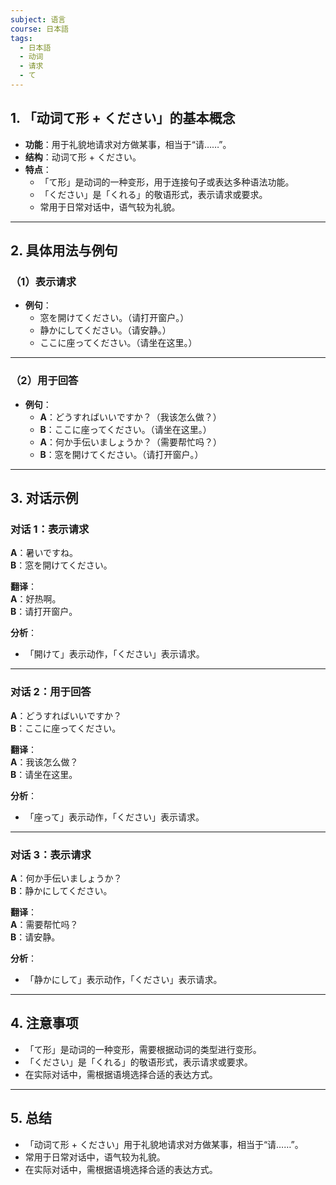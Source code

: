 ```yaml
---
subject: 语言
course: 日本語
tags:
  - 日本語
  - 动词
  - 请求
  - て
---
```


## 1. **「动词て形 + ください」的基本概念**

- **功能**：用于礼貌地请求对方做某事，相当于“请……”。
- **结构**：动词て形 + ください。
- **特点**：
  - 「て形」是动词的一种变形，用于连接句子或表达多种语法功能。
  - 「ください」是「くれる」的敬语形式，表示请求或要求。
  - 常用于日常对话中，语气较为礼貌。

---

## 2. **具体用法与例句**

### （1）**表示请求**
- **例句**：
  - 窓を開けてください。（请打开窗户。）
  - 静かにしてください。（请安静。）
  - ここに座ってください。（请坐在这里。）

---

### （2）**用于回答**
- **例句**：
  - **A**：どうすればいいですか？（我该怎么做？）
  - **B**：ここに座ってください。（请坐在这里。）
  - **A**：何か手伝いましょうか？（需要帮忙吗？）
  - **B**：窓を開けてください。（请打开窗户。）

---

## 3. **对话示例**

### 对话 1：表示请求
**A**：暑いですね。  
**B**：窓を開けてください。

**翻译**：  
**A**：好热啊。  
**B**：请打开窗户。

**分析**：
- 「開けて」表示动作，「ください」表示请求。

---

### 对话 2：用于回答
**A**：どうすればいいですか？  
**B**：ここに座ってください。

**翻译**：  
**A**：我该怎么做？  
**B**：请坐在这里。

**分析**：
- 「座って」表示动作，「ください」表示请求。

---

### 对话 3：表示请求
**A**：何か手伝いましょうか？  
**B**：静かにしてください。

**翻译**：  
**A**：需要帮忙吗？  
**B**：请安静。

**分析**：
- 「静かにして」表示动作，「ください」表示请求。

---

## 4. **注意事项**
- 「て形」是动词的一种变形，需要根据动词的类型进行变形。
- 「ください」是「くれる」的敬语形式，表示请求或要求。
- 在实际对话中，需根据语境选择合适的表达方式。

---

## 5. **总结**
- 「动词て形 + ください」用于礼貌地请求对方做某事，相当于“请……”。
- 常用于日常对话中，语气较为礼貌。
- 在实际对话中，需根据语境选择合适的表达方式。